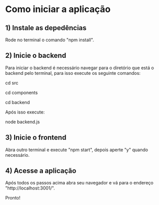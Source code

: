 # Como iniciar a aplicação

## 1) Instale as depedências

Rode no terminal o comando "npm install".

## 2) Inicie o backend

Para iniciar o backend é necessário navegar para o diretório que está o backend pelo terminal, para isso execute os seguinte comandos:

cd src

cd components

cd backend

Após isso execute:

node backend.js

## 3) Inicie o frontend 

Abra outro terminal e execute "npm start", depois aperte "y" quando necessário.

## 4) Acesse a aplicação

Após todos os passos acima abra seu navegador e vá para o endereço "http://localhost:3001/".

Pronto!
